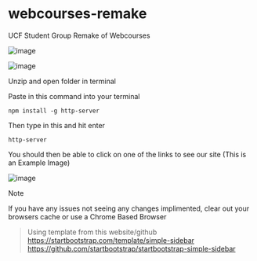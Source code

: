 # webcourses-remake
UCF Student Group Remake of Webcourses

![image](https://github.com/user-attachments/assets/4cc4da0b-ec57-40f1-b771-a035ff927466)

![image](https://github.com/user-attachments/assets/6907a966-b7d3-4a38-981f-8a302b81b0c6)


Unzip and open folder in terminal

Paste in this command into your terminal
```
npm install -g http-server
```
Then type in this and hit enter
```
http-server
```

You should then be able to click on one of the links to see our site
(This is an Example Image)

![image](https://github.com/user-attachments/assets/1f549b04-b8c3-48b4-acd3-1c4df05ed562)

> [!NOTE]
> If you have any issues not seeing any changes implimented, clear out your browsers cache or use a Chrome Based Browser



> Using template from this website/github
> https://startbootstrap.com/template/simple-sidebar
> https://github.com/startbootstrap/startbootstrap-simple-sidebar
